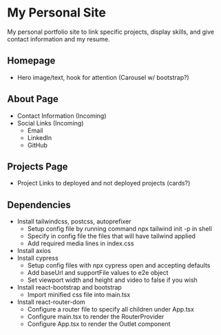 # My Personal Site

My personal portfolio site to link specific projects, display skills, and give contact information and my resume.

## Homepage

- Hero image/text, hook for attention (Carousel w/ bootstrap?)

## About Page

- Contact Information (Incoming)
- Social Links (Incoming)
  - Email
  - LinkedIn
  - GitHub

## Projects Page

- Project Links to deployed and not deployed projects (cards?)

## Dependencies

- Install tailwindcss, postcss, autoprefixer
  - Setup config file by running command npx tailwind init -p in shell
  - Specify in config file the files that will have tailwind applied
  - Add required media lines in index.css
- Install axios
- Install cypress
  - Setup config files with npx cypress open and accepting defaults
  - Add baseUrl and supportFile values to e2e object
  - Set viewport width and height and video to false if you wish
- Install react-bootstrap and bootstrap
  - Import minified css file into main.tsx
- Install react-router-dom
  - Configure a router file to specify all children under App.tsx
  - Configure main.tsx to render the RouterProvider
  - Configure App.tsx to render the Outlet component
